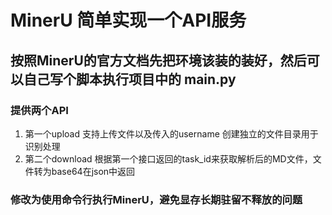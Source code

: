 # MinerU 简单实现一个API服务
## 按照MinerU的官方文档先把环境该装的装好，然后可以自己写个脚本执行项目中的 main.py 
### 提供两个API
  1. 第一个upload 支持上传文件以及传入的username 创建独立的文件目录用于识别处理
  2. 第二个download 根据第一个接口返回的task_id来获取解析后的MD文件，文件转为base64在json中返回

### 修改为使用命令行执行MinerU，避免显存长期驻留不释放的问题
